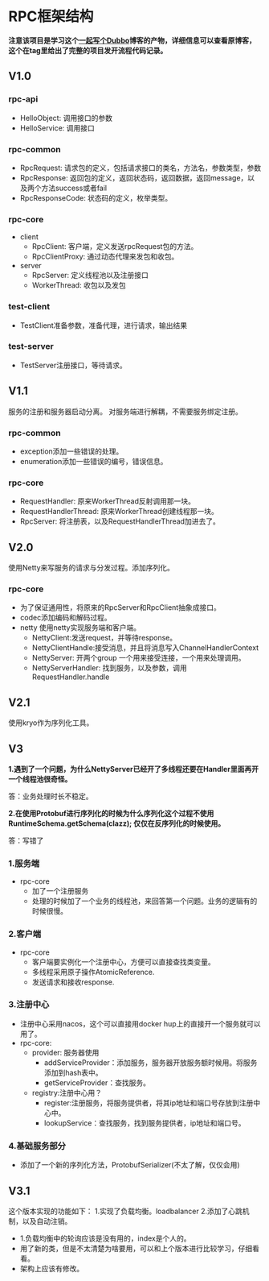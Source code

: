 # RPC框架结构
**注意该项目是学习这个[一起写个Dubbo](https://blog.csdn.net/qq_40856284/category_10138756.html?spm=1001.2014.3001.5482)博客的产物，详细信息可以查看原博客，这个在tag里给出了完整的项目发开流程代码记录。**
## V1.0
### rpc-api
- HelloObject: 调用接口的参数
- HelloService: 调用接口
### rpc-common
- RpcRequest: 请求包的定义，包括请求接口的类名，方法名，参数类型，参数
- RpcResponse: 返回包的定义，返回状态码，返回数据，返回message，以及两个方法success或者fail
- RpcResponseCode: 状态码的定义，枚举类型。
### rpc-core
- client
  - RpcClient: 客户端，定义发送rpcRequest包的方法。
  - RpcClientProxy: 通过动态代理来发包和收包。
- server
  - RpcServer: 定义线程池以及注册接口
  - WorkerThread: 收包以及发包
### test-client
- TestClient准备参数，准备代理，进行请求，输出结果
### test-server
- TestServer注册接口，等待请求。
## V1.1
服务的注册和服务器启动分离。 对服务端进行解耦，不需要服务绑定注册。
### rpc-common
- exception添加一些错误的处理。 
- enumeration添加一些错误的编号，错误信息。
### rpc-core
- RequestHandler: 原来WorkerThread反射调用那一块。
- RequestHandlerThread: 原来WorkerThread创建线程那一块。
- RpcServer: 将注册表，以及RequestHandlerThread加进去了。
## V2.0
使用Netty来写服务的请求与分发过程。添加序列化。
### rpc-core
- 为了保证通用性，将原来的RpcServer和RpcClient抽象成接口。
- codec添加编码和解码过程。
- netty 使用netty实现服务端和客户端。
  - NettyClient:发送request，并等待response。
  - NettyClientHandle:接受消息，并且将消息写入ChannelHandlerContext
  - NettyServer: 开两个group 一个用来接受连接，一个用来处理调用。
  - NettyServerHandler: 找到服务，以及参数，调用RequestHandler.handle
## V2.1
使用kryo作为序列化工具。
## V3
**1.遇到了一个问题，为什么NettyServer已经开了多线程还要在Handler里面再开一个线程池很奇怪。**

答：业务处理时长不稳定。

**2.在使用Protobuf进行序列化的时候为什么序列化这个过程不使用RuntimeSchema.getSchema(clazz);
仅仅在反序列化的时候使用。**

答：写错了
### 1.服务端
- rpc-core
  - 加了一个注册服务
  - 处理的时候加了一个业务的线程池，来回答第一个问题。业务的逻辑有的时候很慢。 

### 2.客户端
- rpc-core
  - 客户端要实例化一个注册中心，方便可以直接查找类变量。
  - 多线程采用原子操作AtomicReference.
  - 发送请求和接收response.
### 3.注册中心
- 注册中心采用nacos，这个可以直接用docker hup上的直接开一个服务就可以用了。
- rpc-core:
  - provider: 服务器使用
    - addServiceProvider：添加服务，服务器开放服务额时候用。将服务添加到hash表中。
    - getServiceProvider：查找服务。
  - registry:注册中心用？
    - register:注册服务，将服务提供者，将其ip地址和端口号存放到注册中心中。
    - lookupService：查找服务，找到服务提供者，ip地址和端口号。
### 4.基础服务部分
- 添加了一个新的序列化方法，ProtobufSerializer(不太了解，仅仅会用)
## V3.1
这个版本实现的功能如下： 
1.实现了负载均衡。loadbalancer
2.添加了心跳机制，以及自动注销。
- 1.负载均衡中的轮询应该是没有用的，index是个人的。
- 用了新的类，但是不太清楚为啥要用，可以和上个版本进行比较学习，仔细看看。
- 架构上应该有修改。

